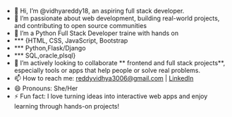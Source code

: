 - 👋 Hi, I’m @vidhyareddy18, an aspiring full stack developer. 
- 👀 I’m passionate about web development, building real-world projects, and contributing to open source communities 
- 🌱 I’m a Python Full Stack Developer traine with hands on 
- *** {HTML, CSS, JavaScript, Bootstrap
- *** Python,Flask/Django
- *** SQL,oracle,plsql}
- 💞️ I’m actively looking to collaborate  ** frontend and full stack projects**, especially tools or apps that help people or solve real problems.
- 📫 How to reach me: reddyvidhya3006@gmail.com | [LinkedIn](https://www.linkedin.com/in/vidhyareddy18)  
- 😄 Pronouns: She/Her  
- ⚡ Fun fact: I love turning ideas into interactive web apps and enjoy learning through hands-on projects!
